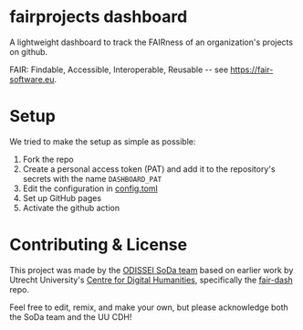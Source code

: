 # fairprojects dashboard

A lightweight dashboard to track the FAIRness of an organization's projects on github.

FAIR: Findable, Accessible, Interoperable, Reusable -- see https://fair-software.eu.

# Setup

We tried to make the setup as simple as possible:

1. Fork the repo
2. Create a personal access token (PAT) and add it to the repository's secrets with the name `DASHBOARD_PAT`
3. Edit the configuration in [config.toml](./config.toml)
4. Set up GitHub pages 
5. Activate the github action

# Contributing & License

This project was made by the [ODISSEI SoDa team](https://github.com/sodascience) based on earlier work by Utrecht University's [Centre for Digital Humanities](https://github.com/CentreForDigitalHumanities/), specifically the [fair-dash](https://github.com/CentreForDigitalHumanities/fair-dash) repo. 

Feel free to edit, remix, and make your own, but please acknowledge both the SoDa team and the UU CDH!

